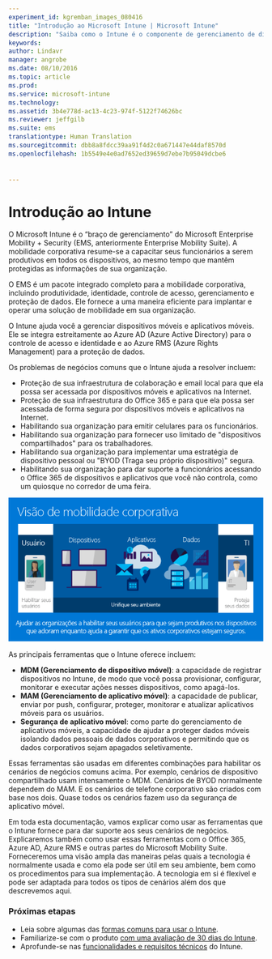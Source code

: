 ```yaml
---
experiment_id: kgremban_images_080416
title: "Introdução ao Microsoft Intune | Microsoft Intune"
description: "Saiba como o Intune é o componente de gerenciamento de dispositivo móvel da solução Enterprise Mobility + Security."
keywords: 
author: Lindavr
manager: angrobe
ms.date: 08/10/2016
ms.topic: article
ms.prod: 
ms.service: microsoft-intune
ms.technology: 
ms.assetid: 3b4e778d-ac13-4c23-974f-5122f74626bc
ms.reviewer: jeffgilb
ms.suite: ems
translationtype: Human Translation
ms.sourcegitcommit: dbb8a8fdcc39aa91f4d2c0a671447e44daf8570d
ms.openlocfilehash: 1b5549e4e0ad7652ed39659d7ebe7b95049dcbe6


---
```


# Introdução ao Intune
O Microsoft Intune é o “braço de gerenciamento” do Microsoft Enterprise Mobility + Security (EMS, anteriormente Enterprise Mobility Suite). A mobilidade corporativa resume-se a capacitar seus funcionários a serem produtivos em todos os dispositivos, ao mesmo tempo que mantêm protegidas as informações de sua organização.  

O EMS é um pacote integrado completo para a mobilidade corporativa, incluindo produtividade, identidade, controle de acesso, gerenciamento e proteção de dados. Ele fornece a uma maneira eficiente para implantar e operar uma solução de mobilidade em sua organização.  

O Intune ajuda você a gerenciar dispositivos móveis e aplicativos móveis. Ele se integra estreitamente ao Azure AD (Azure Active Directory) para o controle de acesso e identidade e ao Azure RMS (Azure Rights Management) para a proteção de dados.  

Os problemas de negócios comuns que o Intune ajuda a resolver incluem:

* Proteção de sua infraestrutura de colaboração e email local para que ela possa ser acessada por dispositivos móveis e aplicativos na Internet.
* Proteção de sua infraestrutura do Office 365 e para que ela possa ser acessada de forma segura por dispositivos móveis e aplicativos na Internet.
* Habilitando sua organização para emitir celulares para os funcionários.
* Habilitando sua organização para fornecer uso limitado de "dispositivos compartilhados" para os trabalhadores.
* Habilitando sua organização para implementar uma estratégia de dispositivo pessoal ou "BYOD (Traga seu próprio dispositivo)" segura.
* Habilitando sua organização para dar suporte a funcionários acessando o Office 365 de dispositivos e aplicativos que você não controla, como um quiosque no corredor de uma feira.

![Imagem da visão de mobilidade corporativa](..\media\em-vision.png)

As principais ferramentas que o Intune oferece incluem:
* **MDM (Gerenciamento de dispositivo móvel)**: a capacidade de registrar dispositivos no Intune, de modo que você possa provisionar, configurar, monitorar e executar ações nesses dispositivos, como apagá-los.
* **MAM (Gerenciamento de aplicativo móvel)**: a capacidade de publicar, enviar por push, configurar, proteger, monitorar e atualizar aplicativos móveis para os usuários.
* **Segurança de aplicativo móvel**: como parte do gerenciamento de aplicativos móveis, a capacidade de ajudar a proteger dados móveis isolando dados pessoais de dados corporativos e permitindo que os dados corporativos sejam apagados seletivamente.

Essas ferramentas são usadas em diferentes combinações para habilitar os cenários de negócios comuns acima. Por exemplo, cenários de dispositivo compartilhado usam intensamente o MDM. Cenários de BYOD normalmente dependem do MAM. E os cenários de telefone corporativo são criados com base nos dois. Quase todos os cenários fazem uso da segurança de aplicativo móvel.

Em toda esta documentação, vamos explicar como usar as ferramentas que o Intune fornece para dar suporte aos seus cenários de negócios.  Explicaremos também como usar essas ferramentas com o Office 365, Azure AD, Azure RMS e outras partes do Microsoft Mobility Suite. Forneceremos uma visão ampla das maneiras pelas quais a tecnologia é normalmente usada e como ela pode ser útil em seu ambiente, bem como os procedimentos para sua implementação. A tecnologia em si é flexível e pode ser adaptada para todos os tipos de cenários além dos que descrevemos aqui.

### Próximas etapas
* Leia sobre algumas das [formas comuns para usar o Intune](common-ways-to-use-intune.md).
* Familiarize-se com o produto [com uma avaliação de 30 dias do Intune](get-started-with-a-30-day-trial-of-microsoft-intune.md).
* Aprofunde-se nas [funcionalidades e requisitos técnicos](/intune/get-started/what-to-know-before-you-start-microsoft-intune) do Intune.



<!--HONumber=Aug16_HO2-->


